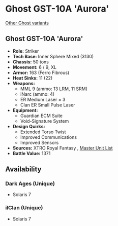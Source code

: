 # Ghost GST-10A 'Aurora' 

[Other Ghost variants](../ghost.md) 

## Ghost GST-10A 'Aurora' 

- **Role:** Striker 
- **Tech Base:** Inner Sphere Mixed (3130) 
- **Chassis:** 50 tons 
- **Movement:** 6 / 9, XL 
- **Armor:** 163 (Ferro Fibrous) 
- **Heat Sinks:** 11 (22) 
- **Weapons:** 
  - MML 9 (ammo: 13 LRM, 11 SRM) 
  - iNarc (ammo: 4) 
  - ER Medium Laser × 3 
  - Clan ER Small Pulse Laser 
- **Equipment:** 
  - Guardian ECM Suite 
  - Void-Signature System 
- **Design Quirks:** 
  - Extended Torso Twist 
  - Improved Communications 
  - Improved Sensors 
- **Sources:** XTRO Royal Fantasy , [Master Unit List](http://masterunitlist.info/Unit/Details/8373) 
- **Battle Value:** 1371 

## Availability 

### Dark Ages (Unique) 

- Solaris 7 

### ilClan (Unique) 

- Solaris 7 

